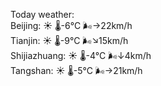Today weather:  
Beijing: ☀️   🌡️-6°C 🌬️→22km/h  
Tianjin: ☀️   🌡️-9°C 🌬️↘15km/h  
Shijiazhuang: ☀️   🌡️-4°C 🌬️↓4km/h  
Tangshan: ☀️   🌡️-5°C 🌬️→21km/h  
